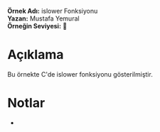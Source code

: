 **Örnek Adı:** islower Fonksiyonu <br>
**Yazan:** Mustafa Yemural <br>
**Örneğin Seviyesi:** :large_blue_circle: <br>
# Açıklama #
<p>Bu örnekte C'de islower fonksiyonu gösterilmiştir.</p>

# Notlar #
- 
